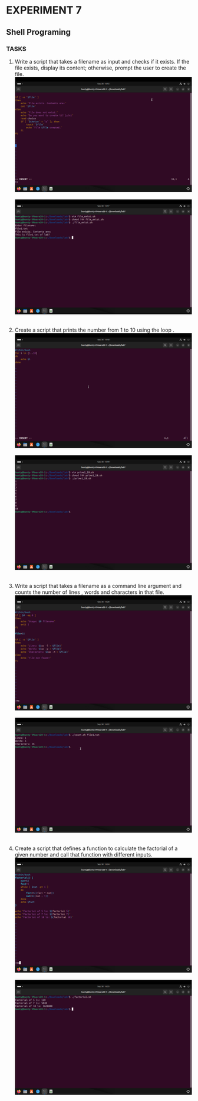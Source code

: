 # EXPERIMENT 7
## Shell Programing
### TASKS

1. Write a script that takes a filename as input and checks if it exists. If the file exists, display its content; otherwise, prompt the user to create the file.
![out](outputs/34.png)<br><br>
![out](outputs/35.png)<br><br>

2. Create a script that prints the number from 1 to 10 using the loop .
![out](outputs/36.png)<br><br>
![out](outputs/37.png)<br><br>

3. Write a script that takes  a filename as a command line argument and counts the number of lines , words and characters in that file.
![out](outputs/38.png)<br><br>
![out](outputs/39.png)<br><br>

4. Create a script that defines a function to calculate the factorial of a given number and call that function with different inputs.  
![out](outputs/40.png)<br><br>
![out](outputs/41.png)<br><br>